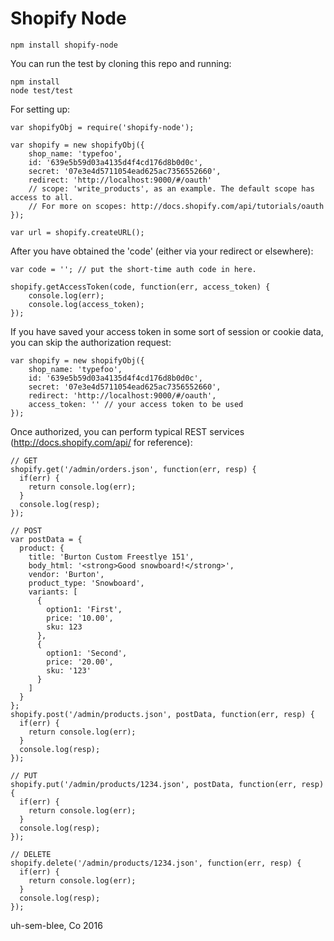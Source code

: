 # Shopify Node

    npm install shopify-node

You can run the test by cloning this repo and running:

    npm install
    node test/test

For setting up:

    var shopifyObj = require('shopify-node');
    
    var shopify = new shopifyObj({
    	shop_name: 'typefoo',
    	id: '639e5b59d03a4135d4f4cd176d8b0d0c',
    	secret: '07e3e4d5711054ead625ac7356552660',
    	redirect: 'http://localhost:9000/#/oauth'
    	// scope: 'write_products', as an example. The default scope has access to all.
    	// For more on scopes: http://docs.shopify.com/api/tutorials/oauth
    });
    
    var url = shopify.createURL();

After you have obtained the 'code' (either via your redirect or elsewhere):

    var code = ''; // put the short-time auth code in here.

    shopify.getAccessToken(code, function(err, access_token) {
  		console.log(err);
  		console.log(access_token);
  	});
  	
If you have saved your access token in some sort of session or cookie data, you can skip the authorization request:

    var shopify = new shopifyObj({
    	shop_name: 'typefoo',
    	id: '639e5b59d03a4135d4f4cd176d8b0d0c',
    	secret: '07e3e4d5711054ead625ac7356552660',
    	redirect: 'http://localhost:9000/#/oauth',
    	access_token: '' // your access token to be used
    });
    
Once authorized, you can perform typical REST services (http://docs.shopify.com/api/ for reference):

    // GET
    shopify.get('/admin/orders.json', function(err, resp) {
      if(err) {
        return console.log(err);
      }
      console.log(resp);
    });
    
    // POST
    var postData = {
      product: {
        title: 'Burton Custom Freestlye 151',
        body_html: '<strong>Good snowboard!</strong>',
        vendor: 'Burton',
        product_type: 'Snowboard',
        variants: [
          {
            option1: 'First',
            price: '10.00',
            sku: 123
          },
          {
            option1: 'Second',
            price: '20.00',
            sku: '123'
          }
        ]
      }
    };
    shopify.post('/admin/products.json', postData, function(err, resp) {
      if(err) {
        return console.log(err);
      }
      console.log(resp);
    });
    
    // PUT
    shopify.put('/admin/products/1234.json', postData, function(err, resp) {
      if(err) {
        return console.log(err);
      }
      console.log(resp);
    });
    
    // DELETE
    shopify.delete('/admin/products/1234.json', function(err, resp) {
      if(err) {
        return console.log(err);
      }
      console.log(resp);
    });



uh-sem-blee, Co  2016
